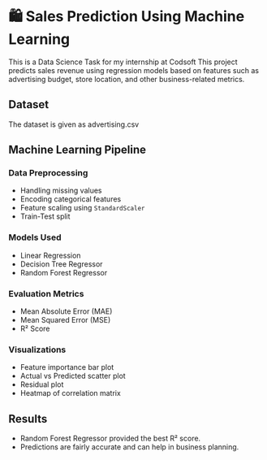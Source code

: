 # 🛍️ Sales Prediction Using Machine Learning

This is a Data Science Task for my internship at Codsoft
This project predicts sales revenue using regression models based on features such as advertising budget, store location, and other business-related metrics.

## Dataset 
The dataset is given as advertising.csv

## Machine Learning Pipeline

### Data Preprocessing
- Handling missing values
- Encoding categorical features
- Feature scaling using `StandardScaler`
- Train-Test split

### Models Used
- Linear Regression
- Decision Tree Regressor
- Random Forest Regressor

### Evaluation Metrics
- Mean Absolute Error (MAE)
- Mean Squared Error (MSE)
- R² Score

### Visualizations
- Feature importance bar plot
- Actual vs Predicted scatter plot
- Residual plot
- Heatmap of correlation matrix

## Results

- Random Forest Regressor provided the best R² score.
- Predictions are fairly accurate and can help in business planning.